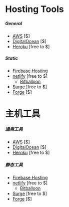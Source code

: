 # Hosting Tools

##### General

* [AWS](https://aws.amazon.com/websites/) [$]
* [DigitalOcean](https://digitalocean.com) [$]
* [Heroku](https://heroku.com) [free to $]

##### Static

* [Firebase Hosting](https://firebase.google.com/docs/hosting/)
* [netlify](https://www.netlify.com) [free to $]
  * [Bitballoon](https://www.bitballoon.com/)
* [Surge](https://surge.sh/) [free to $]
* [Forge](https://getforge.com/) [$]

# 主机工具

##### 通用工具

* [AWS](https://aws.amazon.com/websites/) [$]
* [DigitalOcean](https://digitalocean.com) [$]
* [Heroku](https://heroku.com) [free to $]

##### 静态工具

* [Firebase Hosting](https://firebase.google.com/docs/hosting/)
* [netlify](https://www.netlify.com) [free to $]
  * [Bitballoon](https://www.bitballoon.com/)
* [Surge](https://surge.sh/) [free to $]
* [Forge](https://getforge.com/) [$]
